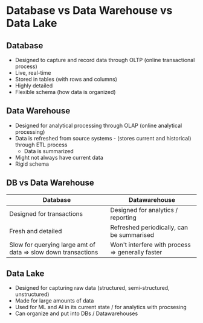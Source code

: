 # Database vs Data Warehouse vs Data Lake

## Database
- Designed to capture and record data through OLTP (online transactional process)
- Live, real-time
- Stored in tables (with rows and columns)
- Highly detailed
- Flexible schema (how data is organized)


## Data Warehouse
- Designed for analytical processing through OLAP (online analytical processing)
- Data is refreshed from source systems - (stores current and historical) through ETL process
    - Data is summarized
- Might not always have current data
- Rigid schema

## DB vs Data Warehouse
| Database | Datawarehouse |
| -------- | ------------- |
| Designed for transactions | Designed for analytics / reporting        |
| Fresh and detailed        | Refreshed periodically, can be summarised |
| Slow for querying large amt of data => slow down transactions | Won't interfere with process => generally faster | 

## Data Lake
- Designed for capturing raw data (structured, semi-structured, unstructured)
- Made for large amounts of data
- Used for ML and AI in its current state / for analytics with procsesing
- Can organize and put into DBs / Datawarehouses

